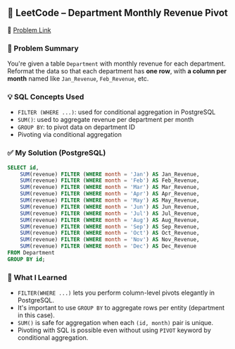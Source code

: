 
## 🧠 LeetCode – Department Monthly Revenue Pivot  
🔗 [Problem Link](https://leetcode.com/problems/reformat-department-table)

### 📌 Problem Summary  
You're given a table `Department` with monthly revenue for each department.  
Reformat the data so that each department has **one row**, with **a column per month** named like `Jan_Revenue`, `Feb_Revenue`, etc.

### 💡 SQL Concepts Used  
- `FILTER (WHERE ...)`: used for conditional aggregation in PostgreSQL  
- `SUM()`: used to aggregate revenue per department per month  
- `GROUP BY`: to pivot data on department ID  
- Pivoting via conditional aggregation

### ✅ My Solution (PostgreSQL)
```sql
SELECT id, 
    SUM(revenue) FILTER (WHERE month = 'Jan') AS Jan_Revenue,
    SUM(revenue) FILTER (WHERE month = 'Feb') AS Feb_Revenue,
    SUM(revenue) FILTER (WHERE month = 'Mar') AS Mar_Revenue,
    SUM(revenue) FILTER (WHERE month = 'Apr') AS Apr_Revenue,
    SUM(revenue) FILTER (WHERE month = 'May') AS May_Revenue,
    SUM(revenue) FILTER (WHERE month = 'Jun') AS Jun_Revenue,
    SUM(revenue) FILTER (WHERE month = 'Jul') AS Jul_Revenue,
    SUM(revenue) FILTER (WHERE month = 'Aug') AS Aug_Revenue,
    SUM(revenue) FILTER (WHERE month = 'Sep') AS Sep_Revenue,
    SUM(revenue) FILTER (WHERE month = 'Oct') AS Oct_Revenue,
    SUM(revenue) FILTER (WHERE month = 'Nov') AS Nov_Revenue,
    SUM(revenue) FILTER (WHERE month = 'Dec') AS Dec_Revenue
FROM Department
GROUP BY id;
```

### 💬 What I Learned  
- `FILTER(WHERE ...)` lets you perform column-level pivots elegantly in PostgreSQL.  
- It's important to use `GROUP BY` to aggregate rows per entity (department in this case).  
- `SUM()` is safe for aggregation when each `(id, month)` pair is unique.  
- Pivoting with SQL is possible even without using `PIVOT` keyword by conditional aggregation.

